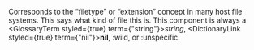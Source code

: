  



Corresponds to the “filetype” or “extension” concept in many host file systems. This says what kind of file this is. This component is always a <GlossaryTerm styled={true} term={"string"}><i>string</i></GlossaryTerm>, <DictionaryLink styled={true} term={"nil"}><b>nil</b></DictionaryLink>, :wild, or :unspecific. 



